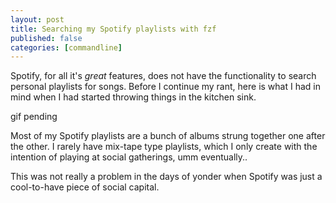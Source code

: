 ```yaml
---
layout: post
title: Searching my Spotify playlists with fzf
published: false
categories: [commandline]
---
```


Spotify, for all it's _great_ features, does not have the functionality to
search personal playlists for songs. Before I continue my rant, here is what I
had in mind when I had started throwing things in the kitchen sink.

gif pending

Most of my Spotify playlists are a bunch of albums strung together one after the
other. I rarely have mix-tape type playlists, which I only create with the
intention of playing at social gatherings, umm eventually..

This was not really a problem in the days of yonder when Spotify was just a
cool-to-have piece of social capital.
